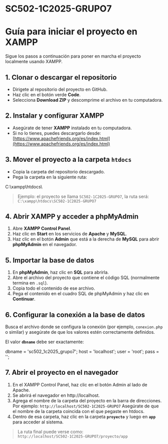 # SC502-1C2025-GRUPO7

# Guía para iniciar el proyecto en XAMPP

Sigue los pasos a continuación para poner en marcha el proyecto localmente usando XAMPP.

## 1. Clonar o descargar el repositorio

- Dirigete al repositorio del proyecto en GitHub.
- Haz clic en el botón verde **Code**.
- Selecciona **Download ZIP** y descomprime el archivo en tu computadora.

## 2. Instalar y configurar XAMPP

- Asegúrate de tener **XAMPP** instalado en tu computadora.
- Si no lo tienes, puedes descargarlo desde:  
  [https://www.apachefriends.org/es/index.html](https://www.apachefriends.org/es/index.html)


## 3. Mover el proyecto a la carpeta `htdocs`

- Copia la carpeta del repositorio descargado.
- Pega la carpeta en la siguiente ruta:

C:\xampp\htdocs\
> Ejemplo: el proyecto se llama `SC502-1C2025-GRUPO7`, la ruta será:  
> `C:\xampp\htdocs\SC502-1C2025-GRUPO7`


## 4. Abrir XAMPP y acceder a phpMyAdmin

1. Abre **XAMPP Control Panel**.
2. Haz clic en **Start** en los servicios de **Apache** y **MySQL**.
3. Haz clic en el botón **Admin** que está a la derecha de **MySQL** para abrir **phpMyAdmin** en el navegador.


## 5. Importar la base de datos

1. En **phpMyAdmin**, haz clic en **SQL** para abrirla.
2. Abre el archivo del proyecto que contiene el código SQL (normalmente termina en `.sql`).
3. Copia todo el contenido de ese archivo.
4. Pega el contenido en el cuadro SQL de phpMyAdmin y haz clic en **Continuar**.


## 6. Configurar la conexión a la base de datos

Busca el archivo donde se configura la conexión (por ejemplo, `conexion.php` o similar) y asegúrate de que los valores estén correctamente definidos.

El valor **`dbname`** debe ser exactamente:

dbname = 'sc502_1c2025_grupo7';
host = 'localhost';
user = 'root';
pass = '';


## 7. Abrir el proyecto en el navegador
1. En el XAMPP Control Panel, haz clic en el botón Admin al lado de Apache.
2. Se abrirá el navegador en http://localhost.
3. Agrega el nombre de la carpeta del proyecto en la barra de direcciones. Por ejemplo:
`http://localhost/SC502-1C2025-GRUPO7`
Asegúrate de que el nombre de la carpeta coincida con el que pegaste en htdocs.
4. Dentro de esa carpeta, haz clic en la carpeta **`proyecto`** y luego en **`app`** para acceder al sistema.
> La ruta final puede verse como:  
> `http://localhost/SC502-1C2025-GRUPO7/proyecto/app`




